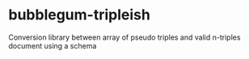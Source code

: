 # bubblegum-tripleish

Conversion library between array of pseudo triples and valid n-triples document using a schema
